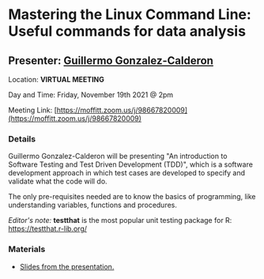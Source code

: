 # Mastering the Linux Command Line: Useful commands for data analysis

## Presenter: [Guillermo Gonzalez-Calderon](mailto:Guillermo.Gonzalez-Calderon@moffitt.org)

Location: **VIRTUAL MEETING** 

Day and Time: Friday, November 19th 2021 @ 2pm

Meeting Link: [https://moffitt.zoom.us/j/98667820009](https://moffitt.zoom.us/j/98667820009) 

### Details

Guillermo Gonzalez-Calderon will be presenting "An introduction to Software Testing and Test Driven Development (TDD)", which is a software development approach in which test cases are developed to specify and validate what the code will do.

The only pre-requisites needed are to know the basics of programming, like understanding variables, functions and procedures.

*Editor's note:*  **testthat** is the most popular unit testing package for R: https://testthat.r-lib.org/

### Materials
* [Slides from the presentation.](https://github.com/pstew/biodataclub/raw/master/meetings/2021-11_test_driven_development/Software%20Testing.pptx)
